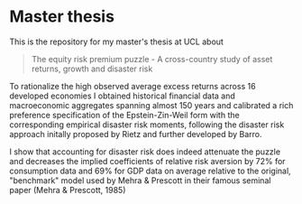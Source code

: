 # Master thesis
This is the repository for my master's thesis at UCL about

> The equity risk premium puzzle - A cross-country study of asset returns, growth and disaster risk

To rationalize the high observed average excess returns across 16 developed economies I obtained historical financial data and macroeconomic aggregates spanning almost 150 years and calibrated a rich preference specification of the Epstein-Zin-Weil form with the corresponding empirical disaster risk moments, following the disaster risk approach initally proposed by Rietz and further developed by Barro.

I show that accounting for disaster risk does indeed attenuate the puzzle and decreases the implied coefficients of relative risk aversion by 72% for consumption data and 69% for GDP data on average relative to the original, "benchmark" model used by Mehra & Prescott in their famous seminal paper (Mehra & Prescott, 1985)